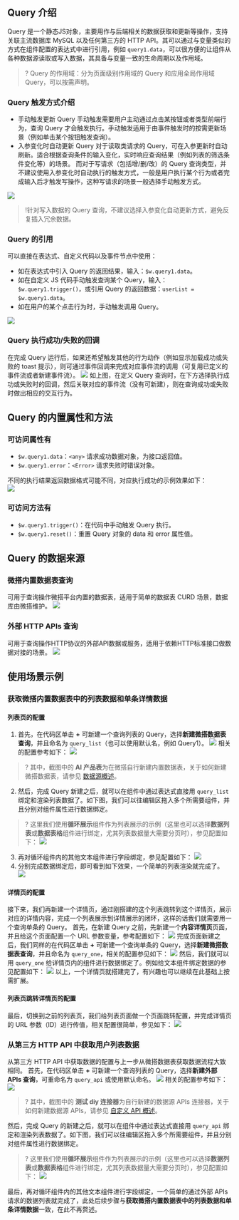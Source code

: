 ## Query 介绍

Query 是一个静态JS对象，主要用作与后端相关的数据获取和更新等操作，支持关联主流数据库 MySQL 以及任何第三方的 HTTP API。其可以通过与变量类似的方式在组件配置的表达式中进行引用，例如 `query1.data`，可以很方便的让组件从各种数据源读取或写入数据，其具备与变量一致的生命周期以及作用域。

> ? Query 的作用域：分为页面级别作用域的 Query 和应用全局作用域 Query，可以按需声明。

### Query 触发方式介绍

- 手动触发更新 Query 
  手动触发需要用户主动通过点击某按钮或者类型前端行为，查询 Query 才会触发执行。手动触发适用于由事件触发时的按需更新场景（例如单击某个按钮触发查询）。
- 入参变化时自动更新 Query
  对于读取类请求的 Query，可在入参更新时自动刷新。适合根据查询条件的输入变化，实时响应查询结果（例如列表的筛选条件变化等）的场景。
  而对于写请求（包括增/删/改）的 Query 查询类型，并不建议使用入参变化时自动执行的触发方式，一般是用户执行某个行为或者完成输入后才触发写操作，这种写请求的场景一般选择手动触发方式。

![](https://qcloudimg.tencent-cloud.cn/raw/a96679a37e9955efad7c8a80be32b0a5.png)

> !针对写入数据的 Query 查询，不建议选择入参变化自动更新方式，避免反复插入冗余数据。

### Query 的引用

可以直接在表达式、自定义代码以及事件节点中使用：

- 如在表达式中引入 Query 的返回结果，输入：`$w.query1.data`。
- 如在自定义 JS 代码手动触发查询某个 Query，输入：`$w.query1.trigger()`，或引用 Query 的返回数据：`userList = $w.query1.data`。
- 如在用户的某个点击行为时，手动触发调用 Query。

![](https://qcloudimg.tencent-cloud.cn/raw/d5c2909dde18cb2cad6d8d24063c783b.png)

### Query 执行成功/失败的回调

在完成 Query 运行后，如果还希望触发其他的行为动作（例如显示加载成功或失败的 toast 提示），则可通过事件回调来完成对应事件流的调用（可复用已定义的事件流或者新建事件流）。
![](https://qcloudimg.tencent-cloud.cn/raw/fbcc94d395a0832340bf802be64f9f4d.png)
如上图，在定义 Query 查询时，在下方选择执行成功或失败时的回调，然后关联对应的事件流（没有可新建），则在查询成功或失败时做出相应的交互行为。

## Query 的内置属性和方法

### 可访问属性有

- `$w.query1.data`：`<any>`    请求成功数据对象，为接口返回值。
- `$w.query1.error`：`<Error>`    请求失败时错误对象。

不同的执行结果返回数据格式可能不同，对应执行成功的示例效果如下：  
![](https://qcloudimg.tencent-cloud.cn/raw/1018adfc8d4c3ab156ccab81f08d7e85.png)


### 可访问方法有

- `$w.query1.trigger()`：在代码中手动触发 Query 执行。
- `$w.query1.reset()`：重置 Query 对象的 data 和 error 属性值。

## Query 的数据来源

### 微搭内置数据表查询

可用于查询操作微搭平台内置的数据表，适用于简单的数据表 CURD 场景，数据库由微搭维护。
![](https://qcloudimg.tencent-cloud.cn/raw/906884ce385f30de43d02d43f6345f6a.png)


### 外部 HTTP APIs 查询

可用于查询操作HTTP协议的外部API数据或服务，适用于依赖HTTP标准接口做数据对接的场景。
![](https://qcloudimg.tencent-cloud.cn/raw/59d39156710bba4c0e287f2586fa84b6.png)

## 使用场景示例

### 获取微搭内置数据表中的列表数据和单条详情数据

#### 列表页的配置

1. 首先，在代码区单击 **+** 可新建一个查询列表的 Query，选择**新建微搭数据表查询**，并且命名为 `query_list`（也可以使用默认名，例如 Query1）。
![](https://qcloudimg.tencent-cloud.cn/raw/f8f8155b3f17b43e32a7a527cc46eccc.png)
相关的配置参考如下：
![](https://qcloudimg.tencent-cloud.cn/raw/3d50e91ec441af2e6615c6a487e4a94a.png) 
>? 其中，截图中的 **AI 产品表**为在微搭自行新建内置数据表，关于如何新建微搭数据表，请参见 [数据源概述](https://cloud.tencent.com/document/product/1301/68507)。
2. 然后，完成 Query 新建之后，就可以在组件中通过表达式直接用 `query_list` 绑定和渲染列表数据了。如下图，我们可以往编辑区拖入多个所需要组件，并且分别对组件属性进行数据绑定。
>? 这里我们使用**循环展示**组件作为列表展示的示例（这里也可以选择**数据列表**或**数据表格**组件进行绑定，尤其列表数据量大需要分页时），参见配置如下：
> ![](https://qcloudimg.tencent-cloud.cn/raw/8050193d8cafb02e522e3adc33c0cd37.png)
3. 再对循环组件内的其他文本组件进行字段绑定，参见配置如下：
![](https://qcloudimg.tencent-cloud.cn/raw/f1f8a81c4b66a7295ef7655a9b90c591.png)
4. 分别完成数据绑定后，即可看到如下效果，一个简单的列表渲染就完成了。
![](https://qcloudimg.tencent-cloud.cn/raw/e5c41b58d891dff3aab4a5a1d20d41d5.png)

#### 详情页的配置

接下来，我们再新建一个详情页，通过刚搭建的这个列表跳转到这个详情页，展示对应的详情内容，完成一个列表展示到详情展示的闭环，这样的话我们就需要用一个查询单条的 Query。
首先，在新建 Query 之前，先新建一个**内容详情页**页面，并且给这个页面配置一个 URL 参数变量，参考配置如下：
![](https://qcloudimg.tencent-cloud.cn/raw/b0c1282ae2e4161d8bc0e3a9960fc7b8.png)
完成页面新建之后，我们同样的在代码区单击 **+** 可新建一个查询单条的 Query，选择**新建微搭数据表查询**，并且命名为 `query_one`，相关的配置参见如下：
![](https://qcloudimg.tencent-cloud.cn/raw/dcd56a2dd6e90f54e3ddf5aa109262d2.png)
然后，我们就可以用 `query_one` 给详情页内的组件进行数据绑定了。例如给文本组件绑定数据的参见配置如下：
![](https://qcloudimg.tencent-cloud.cn/raw/f68131f2ec208caa26c43b2bf1d38b24.png)
以上，一个详情页就搭建完了，有兴趣也可以继续在此基础上按需扩展。

#### 列表页跳转详情页的配置

最后，切换到之前的列表页，我们给列表页面做一个页面跳转配置，并完成详情页的 URL 参数（ID）进行传值，相关配置很简单，参见如下：
![](https://qcloudimg.tencent-cloud.cn/raw/7e4cb4ea290ac9d9a636949a5e37d031.png)

### 从第三方 HTTP API 中获取用户列表数据

从第三方 HTTP API 中获取数据的配置与上一步从微搭数据表获取数据流程大致相同。
首先，在代码区单击 **+** 可新建一个查询列表的 Query，选择**新建外部 APIs 查询**，可重命名为 `query_api` 或使用默认命名。
![](https://qcloudimg.tencent-cloud.cn/raw/870e11c1eb99e92fdd88562d5c4b7fc9.png)
相关的配置参考如下：
![](https://qcloudimg.tencent-cloud.cn/raw/7db53f28ba863cb8ec4f20e50168ecac.png)
>? 其中，截图中的 **测试 diy 连接器**为自行新建的数据源 APIs 连接器，关于如何新建数据源 APIs，请参见 [自定义 API 概述](https://cloud.tencent.com/document/product/1301/68439)。

然后，完成 Query 的新建之后，就可以在组件中通过表达式直接用 `query_api` 绑定和渲染列表数据了。如下图，我们可以往编辑区拖入多个所需要组件，并且分别对组件属性进行数据绑定。
>? 这里我们使用**循环展示**组件作为列表展示的示例（这里也可以选择**数据列表**或**数据表格**组件进行绑定，尤其列表数据量大需要分页时），参见配置如下：
![](https://qcloudimg.tencent-cloud.cn/raw/95a625883a1707dc182f60a7b4b6b332.png)

最后，再对循环组件内的其他文本组件进行字段绑定，一个简单的通过外部 APIs 请求的数据列表就完成了，此处后续步骤与**获取微搭内置数据表中的列表数据和单条详情数据**一致，在此不再赘述。
